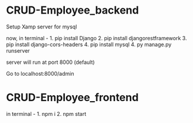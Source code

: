 # CRUD-Employee_backend

Setup Xamp server for mysql


now, in terminal -
    1. pip install Django 
    2. pip install djangorestframework
    3.  pip install django-cors-headers
    4. pip install mysql
    4. py manage.py runserver 
    
  server will run at port 8000 (default)

  Go to localhost:8000/admin
  
  
 # CRUD-Employee_frontend 
 
 in terminal - 
      1. npm i 
      2. npm start 
   
